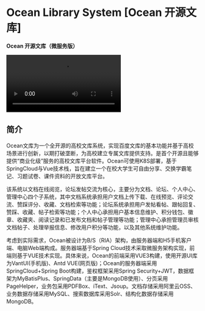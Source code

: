 # Ocean Library System [Ocean 开源文库]
**Ocean 开源文库（微服务版）**

![演示视频](https://github.com/NeoSunJZ/OceanLibServer/raw/refs/heads/master/Ocean%E4%BB%8B%E7%BB%8D%E8%A7%86%E9%A2%91.mp4
)

## 简介

Ocean文库为一个全开源的高校文库系统，实现百度文库的基本功能并基于高校场景进行创新，以期打破垄断，为高校建立专属文库提供支持。是首个开源且能够提供“商业化级”服务的高校文库平台软件。Ocean可使用K8S部署，基于SpringCloud与Vue技术栈，旨在建立一个在校大学生可自由分享、交换学霸笔记、习题试卷、课件资料的开放文库平台。

该系统以文档在线阅览，论坛发帖交流为核心，主要分为文档、论坛、个人中心、管理中心四个子系统，其中文档系统承担用户文档上传下载、在线预览、评论交流、赞踩评分、收藏、文档检索等功能；论坛系统承担用户发帖看帖、跟帖回复、赞踩、收藏、帖子检索等功能；个人中心承担用户基本信息维护、积分钱包、徽章、收藏夹、阅读记录和已发布文档和帖子管理等功能；管理中心承担管理员审核文档帖子、处理举报信息、修改用户积分等功能，以及其他系统维护功能。

考虑到实际需求，Ocean被设计为B/S（RIA）架构，由服务器端和H5手机客户端、电脑Web端构成。服务器端基于Spring Cloud技术采取微服务架构实现，前端则基于VUE技术实现。具体来说，Ocean的前端采用VUE3构建，使用开源UI库为VantUI(手机版)、Antd VUE(网页版)；Ocean的服务器端采用SpringCloud+Spring Boot构建，鉴权框架采用Spring Security+JWT，数据框架为MyBatisPlus、SpringData（主要是MongoDB使用）、分页采用PageHelper，业务包采用PDFBox、iText、Jsoup。文档存储采用阿里云OSS、业务数据存储采用MySQL、搜索数据库采用Solr、结构化数据存储采用MongoDB。


